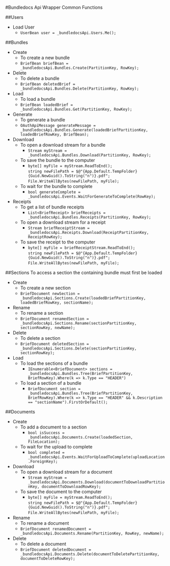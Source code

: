 #Bundledocs Api Wrapper Common Functions

##Users
* Load User
	* `UserBean user = _bundledocsApi.Users.Me();`

##Bundles
* Create  
	* To create a new bundle
	* `BriefBean briefBean = _bundledocsApi.Bundles.Create(PartitionKey, RowKey);`
* Delete  
	* To delete a bundle
 	* `BriefBean deletedBrief = _bundledocsApi.Bundles.Delete(PartitionKey, RowKey);`
* Load  
	* To load a bundle
	* `BriefBean loadedBrief = _bundledocsApi.Bundles.Get(PartitionKey, RowKey);`  
* Generate    
	* To generate a bundle
	* `OAuthApiMessage generateMessage = _bundledocsApi.Bundles.Generate(loadedBriefPartitionKey, loadedBriefRowKey, BriefBean);`
* Download  
	* To open a download stream for a bundle  
		* `Stream myStream = _bundledocsApi.Bundles.Download(PartitionKey, RowKey);`  
	* To save the bundle to the computer  
		* `byte[] myFile = myStream.ReadToEnd();`  
		`string newFilePath = $@"{App.Default.TempFolder}{Guid.NewGuid().ToString("n")}.pdf";`  
		`File.WriteAllBytes(newFilePath, myFile);`  
	* To wait for the bundle to complete  
		* `bool generateComplete = _bundledocsApi.Events.WaitForGenerateToComplete(RowKey);`  
* Receipts  
	* To get a list of bundle receipts  
		* `List<BriefReceipt> briefReceipts = _bundledocsApi.Bundles.Receipts(PartitionKey, RowKey);`  
	* To open a download stream for a receipt  
		* `Stream briefReceiptStream = _bundledocsApi.Receipts.Download(ReceiptPartitionKey, ReceiptRowKey);`  
	* To save the receipt to the computer  
		* `byte[] myFile = briefReceiptStream.ReadToEnd();`  
		`string newFilePath = $@"{App.Default.TempFolder}{Guid.NewGuid().ToString("n")}.pdf";`  
		`File.WriteAllBytes(newFilePath, myFile);`  

##Sections
To access a section the containing bundle must first be loaded  
* Create  
	* To create a new section
	* `BriefDocument newSection = _bundledocsApi.Sections.Create(loadedBriefPartitionKey, loadedBriefRowKey, sectionName);`
* Rename  
	* To rename a section
	* `BriefDocument renamedSection = _bundledocsApi.Sections.Rename(sectionPartitionKey, sectionRowKey, newName);`
* Delete  
	* To delete a section
	* `BriefDocument deletedSection = _bundledocsApi.Sections.Delete(sectionPartitionKey, sectionRowKey);`
* Load
	* To load the sections of a bundle
		* `IEnumerable<BriefDocument> sections = _bundledocsApi.Bundles.Tree(BriefPartitionKey, BriefRowKey).Where(k => k.Type == "HEADER")`
	* To load a section of a bundle
		* `BriefDocument section = _bundledocsApi.Bundles.Tree(BriefPartitionKey, BriefRowKey).Where(k => k.Type == "HEADER" && k.Description == "sectionName").FirstOrDefault();`

##Documents
* Create  
	* To add a document to a section  
		* `bool isSuccess = _bundledocsApi.Documents.Create(loadedSection, FileLocation);`  
	* To wait for the upload to complete  
		* `bool completed = _bundledocsApi.Events.WaitForUploadToComplete(uploadLocation.ForeignKey);`  
* Download  
	* To open a download stream for a document  
		* `Stream myStream = _bundledocsApi.Documents.Download(documentToDownloadPartitionKey, documentToDownloadRowKey);`  
	* To save the document to the computer  
		* `byte[] myFile = myStream.ReadToEnd();`  
		`string newFilePath = $@"{App.Default.TempFolder}{Guid.NewGuid().ToString("n")}.pdf";`  
		`File.WriteAllBytes(newFilePath, myFile);`  
* Rename  
	* To rename a document  
	* `BriefDocument renamedDocument = _bundledocsApi.Documents.Rename(PartitionKey, RowKey, newName);`  
* Delete  
	* To delete a document  
	* `BriefDocument deletedDocument = _bundledocsApi.Documents.Delete(documentToDeletePartitionKey, documentToDeleteRowKey);`  
